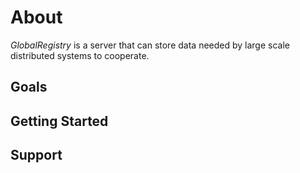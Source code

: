 About
=====

*GlobalRegistry* is a server that can store data needed by large scale distributed systems to cooperate.

Goals
-----

Getting Started
---------------

Support
-------

